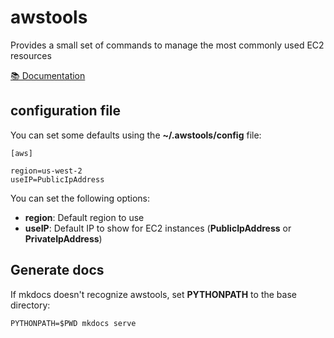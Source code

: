 # awstools

Provides a small set of commands to manage the most commonly used EC2 resources

[📚 Documentation](https://jordiprats.github.io/awstools/)

## configuration file

You can set some defaults using the **~/.awstools/config** file:

```
[aws]

region=us-west-2
useIP=PublicIpAddress
```

You can set the following options:

* **region**: Default region to use
* **useIP**: Default IP to show for EC2 instances (**PublicIpAddress** or **PrivateIpAddress**)

## Generate docs

If mkdocs doesn't recognize awstools, set **PYTHONPATH** to the base directory:

```
PYTHONPATH=$PWD mkdocs serve
```
